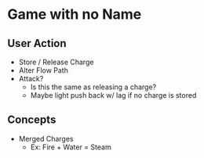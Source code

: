 # Game with no Name

## User Action

- Store / Release Charge
- Alter Flow Path
- Attack?
  - Is this the same as releasing a charge?
  - Maybe light push back w/ lag if no charge is stored
  
## Concepts

- Merged Charges
  - Ex: Fire + Water = Steam
